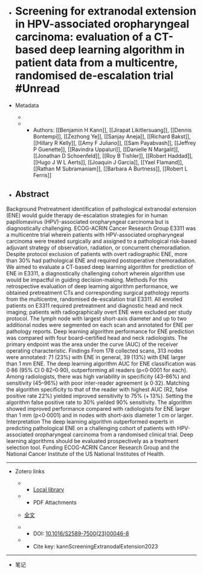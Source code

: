 
- # Screening for extranodal extension in HPV-associated oropharyngeal carcinoma: evaluation of a CT-based deep learning algorithm in patient data from a multicentre, randomised de-escalation trial  #Unread

- Metadata

     - 
     - * Authors: [[Benjamin H Kann]], [[Jirapat Likitlersuang]], [[Dennis Bontempi]], [[Zezhong Ye]], [[Sanjay Aneja]], [[Richard Bakst]], [[Hillary R Kelly]], [[Amy F Juliano]], [[Sam Payabvash]], [[Jeffrey P Guenette]], [[Ravindra Uppaluri]], [[Danielle N Margalit]], [[Jonathan D Schoenfeld]], [[Roy B Tishler]], [[Robert Haddad]], [[Hugo J W L Aerts]], [[Joaquin J Garcia]], [[Yael Flamand]], [[Rathan M Subramaniam]], [[Barbara A Burtness]], [[Robert L Ferris]]

- ## Abstract

Background
Pretreatment identification of pathological extranodal extension (ENE) would guide therapy de-escalation strategies for in human papillomavirus (HPV)-associated oropharyngeal carcinoma but is diagnostically challenging. ECOG-ACRIN Cancer Research Group E3311 was a multicentre trial wherein patients with HPV-associated oropharyngeal carcinoma were treated surgically and assigned to a pathological risk-based adjuvant strategy of observation, radiation, or concurrent chemoradiation. Despite protocol exclusion of patients with overt radiographic ENE, more than 30% had pathological ENE and required postoperative chemoradiation. We aimed to evaluate a CT-based deep learning algorithm for prediction of ENE in E3311, a diagnostically challenging cohort wherein algorithm use would be impactful in guiding decision-making.
Methods
For this retrospective evaluation of deep learning algorithm performance, we obtained pretreatment CTs and corresponding surgical pathology reports from the multicentre, randomised de-escalation trial E3311. All enrolled patients on E3311 required pretreatment and diagnostic head and neck imaging; patients with radiographically overt ENE were excluded per study protocol. The lymph node with largest short-axis diameter and up to two additional nodes were segmented on each scan and annotated for ENE per pathology reports. Deep learning algorithm performance for ENE prediction was compared with four board-certified head and neck radiologists. The primary endpoint was the area under the curve (AUC) of the receiver operating characteristic.
Findings
From 178 collected scans, 313 nodes were annotated: 71 (23%) with ENE in general, 39 (13%) with ENE larger than 1 mm ENE. The deep learning algorithm AUC for ENE classification was 0·86 (95% CI 0·82–0·90), outperforming all readers (p<0·0001 for each). Among radiologists, there was high variability in specificity (43–86%) and sensitivity (45–96%) with poor inter-reader agreement (κ 0·32). Matching the algorithm specificity to that of the reader with highest AUC (R2, false positive rate 22%) yielded improved sensitivity to 75% (+ 13%). Setting the algorithm false positive rate to 30% yielded 90% sensitivity. The algorithm showed improved performance compared with radiologists for ENE larger than 1 mm (p<0·0001) and in nodes with short-axis diameter 1 cm or larger.
Interpretation
The deep learning algorithm outperformed experts in predicting pathological ENE on a challenging cohort of patients with HPV-associated oropharyngeal carcinoma from a randomised clinical trial. Deep learning algorithms should be evaluated prospectively as a treatment selection tool.
Funding
ECOG-ACRIN Cancer Research Group and the National Cancer Institute of the US National Institutes of Health.


---

- Zotero links

    - * [Local library](zotero://select/items/1_XGIA3JZL)

    - * PDF Attachments
	- [全文](zotero://open-pdf/library/items/3QR5TZJ3)

    - * DOI: [10.1016/S2589-7500(23)00046-8](https://doi.org/10.1016/S2589-7500(23)00046-8)

    - * Cite key: kannScreeningExtranodalExtension2023

---

- 笔记
